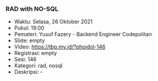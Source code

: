 ### RAD with NO-SQL

- Waktu: Selasa, 26 Oktober 2021
- Pukul: 19:00
- Pemateri: Yusuf Fazery - Backend Engineer Codepolitan
- Slide: empty
- Video: https://tbp.my.id/?phpidol-146
- Registrasi: empty
- Sesi: 146
- Kategori: rad, nosql
- Deskripsi: -
